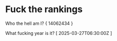 # Fuck the rankings

Who the hell am I?
{ 14062434 }

What fucking year is it?
[ 2025-03-27T06:30:00Z ]
